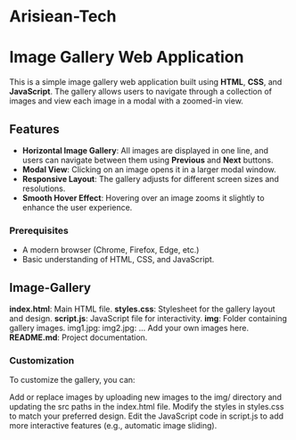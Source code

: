 # Arisiean-Tech
# Image Gallery Web Application

This is a simple image gallery web application built using **HTML**, **CSS**, and **JavaScript**. The gallery allows users to navigate through a collection of images and view each image in a modal with a zoomed-in view.

## Features

- **Horizontal Image Gallery**: All images are displayed in one line, and users can navigate between them using **Previous** and **Next** buttons.
- **Modal View**: Clicking on an image opens it in a larger modal window.
- **Responsive Layout**: The gallery adjusts for different screen sizes and resolutions.
- **Smooth Hover Effect**: Hovering over an image zooms it slightly to enhance the user experience.

### Prerequisites

- A modern browser (Chrome, Firefox, Edge, etc.)
- Basic understanding of HTML, CSS, and JavaScript.


## Image-Gallery 

**index.html**:         Main HTML file.
 **styles.css**:         Stylesheet for the gallery layout and design.
 **script.js**:          JavaScript file for interactivity.
 **img**:                Folder containing gallery images.
   img1.jpg:
    img2.jpg:
   ...                   Add your own images here.
 **README.md**:          Project documentation.

 ### Customization
To customize the gallery, you can:

Add or replace images by uploading new images to the img/ directory and updating the src paths in the index.html file.
Modify the styles in styles.css to match your preferred design.
Edit the JavaScript code in script.js to add more interactive features (e.g., automatic image sliding).

